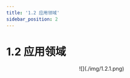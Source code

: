 ```yaml
---
title: '1.2 应用领域'
sidebar_position: 2
---
```


# 1.2 应用领域

<center>
![](./img/1.2.1.png)
</center>


